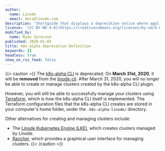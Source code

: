 ```yaml
---
author:
  name: Linode
  email: docs@linode.com
description: 'Shortguide that displays a deprecation notice where applied'
license: '[CC BY-ND 4.0](https://creativecommons.org/licenses/by-nd/4.0)'
modified_by:
  name: Ryan Syracuse
published: 2020-01-03
title: k8s-alpha deprecation Definition
keywords: []
headless: true
show_on_rss_feed: false
---
```


{{< caution >}}
The [k8s-alpha CLI](/docs/kubernetes/how-to-deploy-kubernetes-on-linode-with-k8s-alpha-cli/) is deprecated. On **March 31st, 2020**, it will be **removed** from the [linode-cli](https://github.com/linode/linode-cli). After March 31, 2020, you will no longer be able to create or manage clusters created by the k8s-alpha CLI plugin.

However, you will still be able to successfully manage your clusters using [Terraform](/docs/applications/configuration-management/beginners-guide-to-terraform/), which is how the k8s-alpha CLI itself is implemented. The Terraform configuration files that the k8s-alpha CLI creates are stored in your computer's home folder, under the `.k8s-alpha-linode/` directory.

Other alternatives for creating and managing clusters include:

- The [Linode Kubernetes Engine (LKE)](/docs/kubernetes/deploy-and-manage-a-cluster-with-linode-kubernetes-engine-a-tutorial/), which creates clusters managed by Linode.
- [Rancher](/docs/kubernetes/how-to-deploy-kubernetes-on-linode-with-rancher-2-x/), which provides a graphical user interface for managing clusters.
{{< /caution >}}